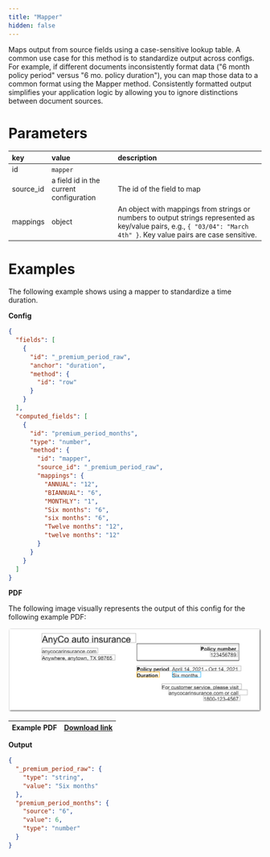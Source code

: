 ```yaml
---
title: "Mapper"
hidden: false
---
```


Maps output from source fields using a case-sensitive lookup table. A common use case for this method is to standardize output across configs. For example, if different documents inconsistently format data ("6 month policy period" versus "6 mo. policy duration"), you can map those data to a common format using the Mapper method.  Consistently formatted output simplifies your application logic by allowing you to ignore distinctions between document sources.

Parameters
====

| key       | value                                   | description                                                  |
| :-------- | :-------------------------------------- | :----------------------------------------------------------- |
| id        | `mapper`                                |                                                              |
| source_id | a field id in the current configuration | The id of the field to map                                   |
| mappings  | object                                  | An object with mappings from strings or numbers to output strings represented as key/value pairs, e.g., `{ "03/04": "March 4th" }`. Key value pairs are case sensitive. |

Examples
====

The following example shows using a mapper to standardize a time duration.

**Config**


```json
{
  "fields": [
    {
      "id": "_premium_period_raw",
      "anchor": "duration",
      "method": {
        "id": "row"
      }
    }
  ],
  "computed_fields": [
    {
      "id": "premium_period_months",
      "type": "number",
      "method": {
        "id": "mapper",
        "source_id": "_premium_period_raw",
        "mappings": {
          "ANNUAL": "12",
          "BIANNUAL": "6",
          "MONTHLY": "1",
          "Six months": "6",
          "six months": "6",
          "Twelve months": "12",
          "twelve months": "12"
        }
      }
    }
  ]
}
```

**PDF**

The following image visually represents the output of this config for the following example PDF:

![Click to enlarge](https://raw.githubusercontent.com/sensible-hq/sensible-docs/main/readme-sync/assets/v0/images/final/mapper_example.png)

| Example PDF | [Download link](https://raw.githubusercontent.com/sensible-hq/sensible-docs/main/readme-sync/assets/v0/pdfs/mapper_example.pdf) |
| ---------------------- | ------------------------------------------------------------ |

**Output**

```json
{
  "_premium_period_raw": {
    "type": "string",
    "value": "Six months"
  },
  "premium_period_months": {
    "source": "6",
    "value": 6,
    "type": "number"
  }
}
```

